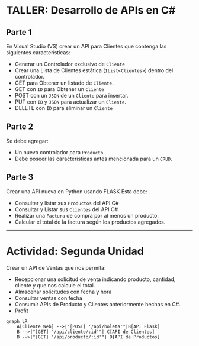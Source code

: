 # TALLER: Desarrollo de APIs en C#

## Parte 1
En Visual Studio (VS) crear un API para Clientes que contenga las siguientes características:

- Generar un Controlador exclusivo de `Cliente`
- Crear una Lista de Clientes estática (`IList<Clientes>`) dentro del controlador.
- GET para Obtener un listado de `Cliente`.
- GET con `ID` para Obtener un `Cliente`
- POST con un `JSON` de un `Cliente` para insertar.
- PUT con `ID` y `JSON` para actualizar un `Cliente`.
- DELETE con `ID` para eliminar un `Cliente`

## Parte 2
Se debe agregar:
- Un nuevo controlador para `Producto`
- Debe poseer las características antes mencionada para un `CRUD`.

## Parte 3
Crear una API nueva en Python usando FLASK
Esta debe:
- Consultar y listar sus `Productos` del API C#
- Consultar y Listar sus `Clientes` del API C#
- Realizar una `Factura` de compra por al menos un producto.
- Calcular el total de la factura según los productos agregados.

----

# Actividad: Segunda Unidad
Crear un API de Ventas que nos permita:
- Recepcionar una solicitud de venta indicando producto, cantidad, cliente y que nos calcule el total.
- Almacenar solicitudes con fecha y hora
- Consultar ventas con fecha
- Consumir APIs de Producto y Clientes anteriormente hechas en C#.
- Profit

```mermaid
graph LR
    A[Cliente Web] -->|"[POST] '/api/boleta'"|B[API Flask]
    B -->|"[GET] '/api/cliente/:id'"| C[API de Clientes]
    B -->|"[GET] '/api/producto/:id'"| D[API de Productos]
```
